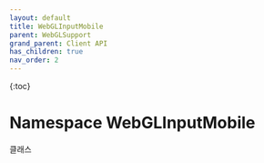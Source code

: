 ```yaml
---
layout: default
title: WebGLInputMobile
parent: WebGLSupport
grand_parent: Client API
has_children: true
nav_order: 2
---
```


{:toc}

# Namespace WebGLInputMobile

클래스
 
